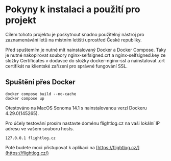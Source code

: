 # Pokyny k instalaci a použití pro projekt

Cílem tohoto projektu je poskytnout snadno použitelný nástroj pro zaznamenávání letů na místním letišti uprostřed České republiky.

Před spuštemím je nutné mít nainstalovaný Docker a Docker Compose.
Taky je nutné nakopirovat soubory nginx-selfsigned.crt a nginx-selfsigned.key ze složky Certificates v dodavce do složky docker-nginx-ssl a nainstalovat .crt certifikát na klientské zařízení pro správné fungování SSL.

## Spuštění přes Docker
```
docker compose build --no-cache
docker compose up
```

Otestováno na MacOS Sonoma 14.1 s nainstalovanou verzí Dockeru 4.29.0(145265).

Pro účely testování prosím nastavte doménu flightlog.cz na vaši lokální IP adresu ve vašem souboru hosts.
```
127.0.0.1 flightlog.cz
```

Poté budete moci přistupovat k aplikaci na [https://flightlog.cz/](https://flightlog.cz/)